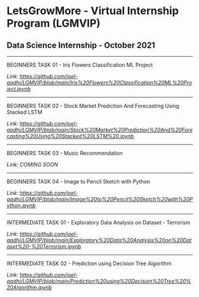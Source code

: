 # LetsGrowMore - Virtual Internship Program (LGMVIP)
## Data Science Internship - October 2021

-----------------------

BEGINNERS TASK 01 - Iris Flowers Classification ML Project

*Link: https://github.com/joel-aadhi/LGMVIP/blob/main/Iris%20Flowers%20Classification%20ML%20Project.ipynb*

---------------------------------------------------------------------------------------------------------------

BEGINNERS TASK 02 - Stock Market Prediction And Forecasting Using Stacked LSTM

*Link: https://github.com/joel-aadhi/LGMVIP/blob/main/Stock%20Market%20Prediction%20And%20Forecasting%20Using%20Stacked%20LSTM%20.ipynb*

---------------------------------------------------------------------------------------------------------------

BEGINNERS TASK 03 - Music Recommendation

*Link: COMING SOON*

---------------------------------------------------------------------------------------------------------------

BEGINNERS TASK 04 - Image to Pencil Sketch with Python

*Link: https://github.com/joel-aadhi/LGMVIP/blob/main/Image%20to%20Pencil%20Sketch%20with%20Python.ipynb*

---------------------------------------------------------------------------------------------------------------

INTERMEDIATE TASK 01 - Exploratory Data Analysis on Dataset - Terrorism

*Link: https://github.com/joel-aadhi/LGMVIP/blob/main/Exploratory%20Data%20Analysis%20on%20Dataset%20-%20Terrorism.ipynb*

---------------------------------------------------------------------------------------------------------------

INTERMEDIATE TASK 02 - Prediction using Decision Tree  Algorithm

*Link: https://github.com/joel-aadhi/LGMVIP/blob/main/Prediction%20using%20Decision%20Tree%20%20Algorithm.ipynb*
